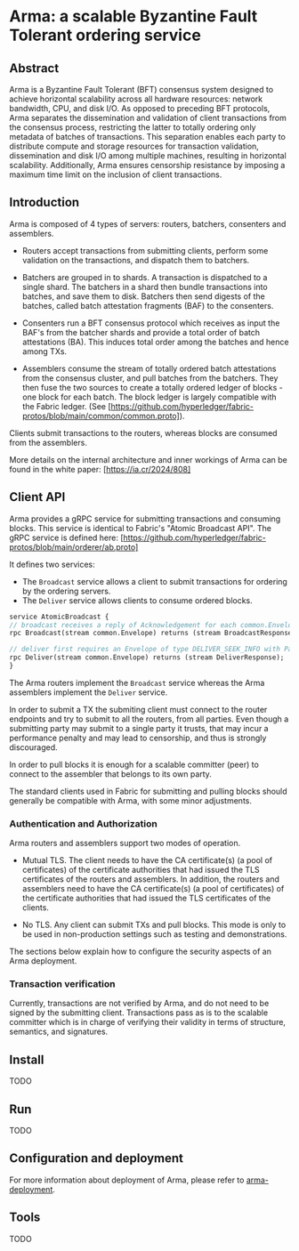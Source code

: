 # Arma: a scalable Byzantine Fault Tolerant ordering service


## Abstract

Arma is a Byzantine Fault Tolerant (BFT) consensus system designed to achieve horizontal scalability across all hardware
resources: network bandwidth, CPU, and disk I/O. As opposed to preceding BFT protocols, Arma separates the dissemination
and validation of client transactions from the consensus process, restricting the latter to totally ordering only
metadata of batches of transactions. This separation enables each party to distribute compute and storage resources for
transaction validation, dissemination and disk I/O among multiple machines, resulting in horizontal scalability.
Additionally, Arma ensures censorship resistance by imposing a maximum time limit on the inclusion of client transactions.

## Introduction

Arma is composed of 4 types of servers: routers, batchers, consenters and assemblers.

- Routers accept transactions from submitting clients, perform some validation on the transactions, and dispatch them to batchers.

- Batchers are grouped in to shards. A transaction is dispatched to a single shard. The batchers in a shard then bundle
  transactions into batches, and save them to disk. Batchers then send digests of the batches, called batch attestation
  fragments (BAF) to the consenters.

- Consenters run a BFT consensus protocol which receives as input the BAF's from the batcher shards and provide a total
  order of batch attestations (BA). This induces total order among the batches and hence among TXs.

- Assemblers consume the stream of totally ordered batch attestations from the consensus cluster, and pull batches from
  the batchers. They then fuse the two sources to create a totally ordered ledger of blocks - one block for each batch.
  The block ledger is largely compatible with the Fabric ledger. (See [https://github.com/hyperledger/fabric-protos/blob/main/common/common.proto]).

Clients submit transactions to the routers, whereas blocks are consumed from the assemblers.

More details on the internal architecture and inner workings of Arma can be found in the white paper: [https://ia.cr/2024/808]


## Client API

Arma provides a gRPC service for submitting transactions and consuming blocks. This service is identical to Fabric's "Atomic Broadcast API".
The gRPC service is defined here: [https://github.com/hyperledger/fabric-protos/blob/main/orderer/ab.proto]

It defines two services:
-	The `Broadcast` service allows a client to submit transactions for ordering by the ordering servers.
-	The `Deliver` service allows clients to consume ordered blocks.

```protobuf
service AtomicBroadcast {
// broadcast receives a reply of Acknowledgement for each common.Envelope in order, indicating success or type of failure
rpc Broadcast(stream common.Envelope) returns (stream BroadcastResponse);

// deliver first requires an Envelope of type DELIVER_SEEK_INFO with Payload data as a mashaled SeekInfo message, then a stream of block replies is received.
rpc Deliver(stream common.Envelope) returns (stream DeliverResponse);
}
```

The Arma routers implement the `Broadcast` service whereas the Arma assemblers implement the `Deliver` service.

In order to submit a TX the submiting client must connect to the router endpoints and try to submit to all the routers, from all parties.
Even though a submitting party may submit to a single party it trusts, that may incur a performance penalty and may lead to censorship, and thus is strongly discouraged.

In order to pull blocks it is enough for a scalable committer (peer) to connect to the assembler that belongs to its own party.

The standard clients used in Fabric for submitting and pulling blocks should generally be compatible with Arma, with some minor adjustments.

### Authentication and Authorization

Arma routers and assemblers support two modes of operation.

- Mutual TLS. The client needs to have the CA certificate(s) (a pool of certificates) of the certificate authorities that
  had issued the TLS certificates of the routers and assemblers. In addition, the routers and assemblers need to have the
  CA certificate(s) (a pool of certificates) of the certificate authorities that had issued the TLS certificates of the clients.

- No TLS. Any client can submit TXs and pull blocks. This mode is only to be used in non-production settings such as testing and demonstrations.

The sections below explain how to configure the security aspects of an Arma deployment.

### Transaction verification

Currently, transactions are not verified by Arma, and do not need to be signed by the submitting client. Transactions
pass as is to the scalable committer which is in charge of verifying their validity in terms of structure, semantics, and
signatures.

## Install

TODO



## Run

TODO



## Configuration and deployment

For more information about deployment of Arma, please refer to [arma-deployment](deployment/README.md).



## Tools

TODO





